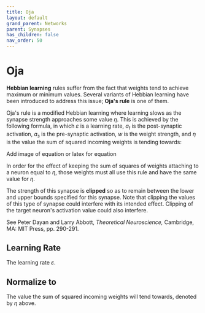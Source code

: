 ```yaml
---
title: Oja
layout: default
grand_parent: Networks
parent: Synapses
has_children: false
nav_order: 50
---
```


# Oja

**Hebbian learning** rules suffer from the fact that weights tend to achieve maximum or minimum values. Several variants of Hebbian learning have been introduced to address this issue; **Oja's rule** is one of them.

Oja's rule is a modified Hebbian learning where learning slows as the synapse strength approaches some value *η*. This is achieved by the following formula, in which *ε* is a learning rate, *a<sub>t</sub>* is the post-synaptic activation, *a<sub>s</sub>* is the pre-synaptic activation, *w* is the weight strength, and *η* is the value the sum of squared incoming weights is tending towards:

<!-- TODO --> Add image of equation or latex for equation  

In order for the effect of keeping the sum of squares of weights attaching to a neuron equal to *η*, those weights must all use this rule and have the same value for *η*.

The strength of this synapse is **clipped** so as to remain between the lower and upper bounds specified for this synapse. Note that clipping the values of this type of synapse could interfere with its intended effect. Clipping of the target neuron's activation value could also interfere.

See Peter Dayan and Larry Abbott, *Theoretical Neuroscience,* Cambridge, MA: MIT Press, pp. 290-291.

## Learning Rate

The learning rate *ε*.

## Normalize to

The value the sum of squared incoming weights will tend towards, denoted by *η* above.